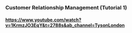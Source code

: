 ### Customer Relationship Management (Tutorial 1) 

#### https://www.youtube.com/watch?v=1KrmzJO3EqY&t=2788s&ab_channel=TysonLondon